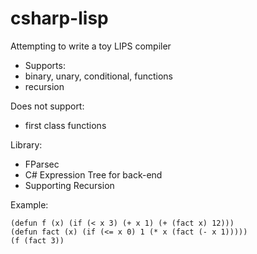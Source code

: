 # csharp-lisp

Attempting to write a toy LIPS compiler

- Supports:
- binary, unary, conditional, functions
- recursion

Does not support:
- first class functions

Library:
- FParsec
- C# Expression Tree for back-end
- Supporting Recursion

Example:
```
(defun f (x) (if (< x 3) (+ x 1) (+ (fact x) 12)))
(defun fact (x) (if (<= x 0) 1 (* x (fact (- x 1)))))
(f (fact 3))
```
